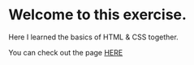 # Welcome to this exercise.

Here I learned the basics of HTML & CSS together.

You can check out the page [HERE](https://jeanchristophem.github.io/markdown-warmup-html/)